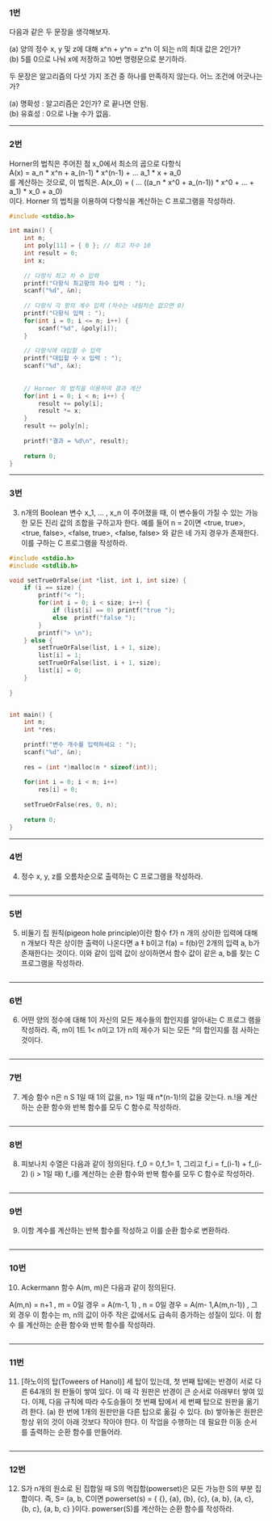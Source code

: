 ### 1번

다음과 같은 두 문장을 생각해보자.  

(a) 양의 정수 x, y 및 z에 대해 x^n + y^n = z^n 이 되는 n의 최대 값은 2인가?  
(b) 5를 0으로 나눠 x에 저장하고 10번 명령문으로 분기하라.  

두 문장은 알고리즘의 다섯 가지 조건 중 하나를 만족하지 않는다. 어느 조건에 어긋나는가?   


(a) 명확성 : 알고리즘은 2인가? 로 끝나면 안됨.  
(b) 유효성 : 0으로 나눌 수가 없음.

<hr>

### 2번

Horner의 법칙은 주어진 점 x_0에서 최소의 곱으로 다항식  
A(x) = a_n * x^n + a_(n-1) * x^(n-1) + ... a_1 * x + a_0  
를 계산하는 것으로, 이 법칙은. 
A(x_0) = ( ... ((a_n * x^0 + a_(n-1)) * x^0 + ... + a_1) * x_0 + a_0)  
이다. 
Horner 의 법칙을 이용하여 다항식을 계산하는 C 프로그램을 작성하라.  


```c
#include <stdio.h>

int main() {
    int n;
    int poly[11] = { 0 }; // 최고 차수 10
    int result = 0;
    int x;
    
    // 다항식 최고 차 수 입력
    printf("다항식 최고항의 차수 입력 : ");
    scanf("%d", &n);
    
    // 다항식 각 항의 계수 입력 (차수는 내림차순 없으면 0)
    printf("다항식 입력 : ");
    for(int i = 0; i <= n; i++) {
        scanf("%d", &poly[i]);
    }
    
    // 다항식에 대입할 수 입력
    printf("대입할 수 x 입력 : ");
    scanf("%d", &x);
    
    
    // Horner 의 법칙을 이용하여 결과 계산
    for(int i = 0; i < n; i++) {
        result += poly[i];
        result *= x;
    }
    result += poly[n];
    
    printf("결과 = %d\n", result);
    
    return 0;
}
```

<hr>


### 3번

3. n개의 Boolean 변수 x_1, ... , x_n 이 주어졌을 때, 이 변수들이 가질 수 있는 가능한 모든 진리 값의 조합을 구하고자 한다. 
예를 들어 n = 2이면 <true, true>, <true, false>, <false, true>, <false, false> 와 같은 네 가지 경우가 존재한다. 이를 구하는 C 프로그램을 작성하라.



```c
#include <stdio.h>
#include <stdlib.h>

void setTrueOrFalse(int *list, int i, int size) {
    if (i == size) {
        printf("< ");
        for(int i = 0; i < size; i++) {
            if (list[i] == 0) printf("true ");
            else  printf("false ");
        }
        printf("> \n");
    } else {
        setTrueOrFalse(list, i + 1, size);
        list[i] = 1;
        setTrueOrFalse(list, i + 1, size);
        list[i] = 0;
    }
    
}


int main() {
    int n;
    int *res;
    
    printf("변수 개수를 입력하세요 : ");
    scanf("%d", &n);
    
    res = (int *)malloc(n * sizeof(int));
    
    for(int i = 0; i < n; i++)
        res[i] = 0;
    
    setTrueOrFalse(res, 0, n);
    
    return 0;
}
```

<hr>

### 4번

4. 정수 x, y, z를 오름차순으로 출력하는 C 프로그램을 작성하라.


```c
```

<hr>

### 5번

5. 비둘기 집 원칙(pigeon hole principle)이란 함수 f가 n 개의 상이한 입력에 대해 n 개보다 작은 상이한 출력이 나온다면 a ‡ b이고 f(a) = f(b)인 2개의 입력 a, b가 존재한다는 것이다. 
이와 같이 입력 값이 상이하면서 함수 값이 같은 a, b를 찾는 C 프로그램을 작성하라.


```c
```

<hr>


### 6번

6. 어떤 양의 정수에 대해 1이 자신의 모든 제수들의 합인지를 알아내는 C 프로그 램을 작성하라. 즉, m이 1트 1< n이고 1가 n의 제수가 되는 모든 °의 합인지를 점 사하는 것이다.

```c
```

<hr>

### 7번

7. 계승 함수 n은 n S 1일 때 1의 값을, n> 1일 때 n*(n-1)!의 값을 갖는다. n.!을 계산하는 순환 함수와 반복 함수를 모두 C 함수로 작성하라.


```c
```

<hr>

### 8번

8. 피보나치 수열은 다음과 같이 정의된다. 
f_0 = 0,f_1= 1, 그리고 f_i = f_(i-1) + f_(i-2) (i > 1일 때)
f_i를 계산하는 순환 함수와 반복 함수를 모두 C 함수로 작성하라.

```c
```

<hr>

### 9번

9. 이항 계수를 계산하는 반복 함수를 작성하고 이를 순환 함수로 변환하라.

```c
```

<hr>

### 10번

10. Ackermann 함수 A(m, m)은 다음과 같이 정의된다.

A(m,n) = n+1       , m = 0일 경우
       = A(m-1, 1) , n = 0일 경우
       = A(m- 1,A(m,n-1)) , 그 외 경우
이 함수는 m, n의 값이 아주 작은 값에서도 급속히 증가하는 성질이 있다. 이 함수 를 계산하는 순환 함수와 반복 함수를 작성하라.


```c
```

<hr>

### 11번

11. [하노이의 탑(Toweers of Hanol)] 세 탑이 있는데, 첫 번째 탑에는 반경이 서로 다 른 64개의 원 판들이 쌓여 있다. 
이 때 각 원판은 반경이 큰 순서로 아래부터 쌓여 있다. 이제, 다음 규칙에 따라 수도승들이 첫 번째 탑에서 세 번째 탑으로 원판을 옮기려 한다.
(a) 한 번에 1개의 원판만을 다른 탑으로 옮길 수 있다.
(b) 쌓아놓은 원판은 항상 위의 것이 아래 것보다 작아야 한다.
이 작업을 수행하는 데 필요한 이동 순서를 출력하는 순환 함수를 만들어라.

```c
```

<hr>


### 12번

12. S가 n개의 원소로 된 집합일 때 S의 멱집합(powerset)은 모든 가능한 S의 부분 집 합이다. 
즉, S= (a, b, C이면 powerset(s) = { {}, {a}, {b}, {c}, {a, b}, {a, c}, {b, c}, {a, b, c} }이다. 
powerser(S)를 계산하는 순환 함수를 작성하라.

```c
```
